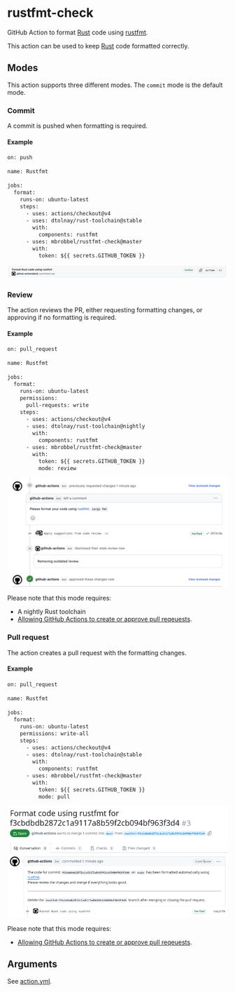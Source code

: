 # rustfmt-check

GitHub Action to format [Rust] code using [rustfmt].

This action can be used to keep [Rust] code formatted correctly.

## Modes

This action supports three different modes. The `commit` mode is the default mode.

### Commit

A commit is pushed when formatting is required.

#### Example

```
on: push

name: Rustfmt

jobs:
  format:
    runs-on: ubuntu-latest
    steps:
      - uses: actions/checkout@v4
      - uses: dtolnay/rust-toolchain@stable
        with:
          components: rustfmt
      - uses: mbrobbel/rustfmt-check@master
        with:
          token: ${{ secrets.GITHUB_TOKEN }}
```

![Commit mode](images/commit.png)

### Review

The action reviews the PR, either requesting formatting changes, or approving if no formatting is required.

#### Example

```
on: pull_request

name: Rustfmt

jobs:
  format:
    runs-on: ubuntu-latest
    permissions:
      pull-requests: write
    steps:
      - uses: actions/checkout@v4
      - uses: dtolnay/rust-toolchain@nightly
        with:
          components: rustfmt
      - uses: mbrobbel/rustfmt-check@master
        with:
          token: ${{ secrets.GITHUB_TOKEN }}
          mode: review
```

![Review mode](images/review.png)

Please note that this mode requires:
- A nightly Rust toolchain
- [Allowing GitHub Actions to create or approve pull reqeuests](https://docs.github.com/en/repositories/managing-your-repositorys-settings-and-features/enabling-features-for-your-repository/managing-github-actions-settings-for-a-repository#preventing-github-actions-from-creating-or-approving-pull-requests).

### Pull request

The action creates a pull request with the formatting changes.

#### Example

```
on: pull_request

name: Rustfmt

jobs:
  format:
    runs-on: ubuntu-latest
    permissions: write-all
    steps:
      - uses: actions/checkout@v4
      - uses: dtolnay/rust-toolchain@stable
        with:
          components: rustfmt
      - uses: mbrobbel/rustfmt-check@master
        with:
          token: ${{ secrets.GITHUB_TOKEN }}
          mode: pull
```

![Pull request mode](images/pull.png)

Please note that this mode requires:
- [Allowing GitHub Actions to create or approve pull reqeuests](https://docs.github.com/en/repositories/managing-your-repositorys-settings-and-features/enabling-features-for-your-repository/managing-github-actions-settings-for-a-repository#preventing-github-actions-from-creating-or-approving-pull-requests).

## Arguments

See [action.yml](./action.yml).

[rust]: https://github.com/rust-lang/rust
[rustfmt]: https://github.com/rust-lang/rustfmt
